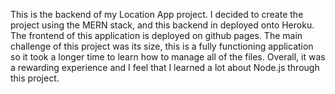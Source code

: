 This is the backend of my Location App project. I decided to create the project using the MERN stack, and this backend in deployed onto Heroku. The frontend of this application is deployed on
github pages. The main challenge of this project was its size, this is a fully functioning application so it took a longer time to learn how to manage all of the files. Overall, it was a rewarding experience
and I feel that I learned a lot about Node.js through this project.
